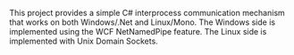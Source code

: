 This project provides a simple C# interprocess communication mechanism that
works on both Windows/.Net and Linux/Mono.  The Windows side is implemented
using the WCF NetNamedPipe feature.  The Linux side is implemented with Unix
Domain Sockets.

